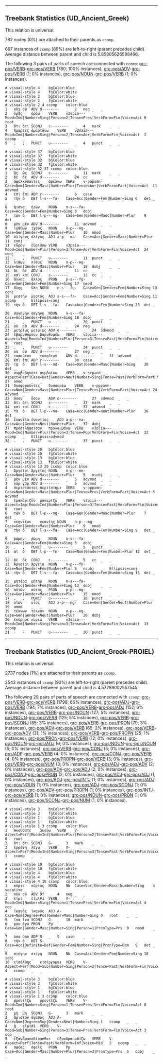 

--------------------------------------------------------------------------------

## Treebank Statistics (UD_Ancient_Greek)

This relation is universal.

782 nodes (0%) are attached to their parents as `ccomp`.

697 instances of `ccomp` (89%) are left-to-right (parent precedes child).
Average distance between parent and child is 5.85805626598466.

The following 3 pairs of parts of speech are connected with `ccomp`: [grc-pos/VERB]()-[grc-pos/VERB]() (780; 100% instances), [grc-pos/ADV]()-[grc-pos/VERB]() (1; 0% instances), [grc-pos/NOUN]()-[grc-pos/VERB]() (1; 0% instances).


~~~ conllu
# visual-style 4	bgColor:blue
# visual-style 4	fgColor:white
# visual-style 2	bgColor:blue
# visual-style 2	fgColor:white
# visual-style 2 4 ccomp	color:blue
1	οὐχ	οὐ	ADV	d--------	_	2	neg	_	_
2	ὁρᾷς	ὁράω	VERB	v2spia---	Mood=Ind|Number=Sing|Person=2|Tense=Pres|VerbForm=Fin|Voice=Act	0	root	_	_
3	ὅτι	ὅτι	SCONJ	c--------	_	4	mark	_	_
4	ἥμαρτες	ἁμαρτάνω	VERB	v2saia---	Mood=Ind|Number=Sing|Person=2|Tense=Aor|VerbForm=Fin|Voice=Act	2	ccomp	_	_
5	;	;	PUNCT	u--------	_	4	punct	_	_

~~~


~~~ conllu
# visual-style 37	bgColor:blue
# visual-style 37	fgColor:white
# visual-style 32	bgColor:blue
# visual-style 32	fgColor:white
# visual-style 32 37 ccomp	color:blue
1	Ὡς	ὡς	SCONJ	c--------	_	11	mark	_	_
2	δὲ	δέ	ADV	d--------	_	24	cc	_	_
3	ἀφελκύσαντες	ἀφέλκω	VERB	v-papamn-	Case=Nom|Gender=Masc|Number=Plur|Tense=Aor|VerbForm=Part|Voice=Act	11	advmod	_	_
4	ἐπὶ	ἐπί	ADP	r--------	_	6	case	_	_
5	τὴν	ὁ	DET	l-s---fa-	Case=Acc|Gender=Fem|Number=Sing	6	det	_	_
6	ἠιόνα	ἠιών	NOUN	n-s---fa-	Case=Acc|Gender=Fem|Number=Sing	3	dobj	_	_
7	τῶν	ὁ	DET	l-p---mg-	Case=Gen|Gender=Masc|Number=Plur	9	det	_	_
8	μὲν	μέν	ADV	d--------	_	11	advmod	_	_
9	ἰχθύων	ἰχθύς	NOUN	n-p---mg-	Case=Gen|Gender=Masc|Number=Plur	10	nmod	_	_
10	ὀλίγους	ὀλίγος	ADJ	a-p---ma-	Case=Acc|Gender=Masc|Number=Plur	11	conj	_	_
11	εὗρον	εὑρίσκω	VERB	v3paia---	Mood=Ind|Number=Plur|Person=3|Tense=Aor|VerbForm=Fin|Voice=Act	24	conj	_	_
12	,	,	PUNCT	u--------	_	11	punct	_	_
13	λίθων	λίθος	NOUN	n-p---mg-	Case=Gen|Gender=Masc|Number=Plur	18	dobj	_	_
14	δὲ	δέ	ADV	d--------	_	11	cc	_	_
15	καὶ	καί	CONJ	c--------	_	13	cc	_	_
16	ἄλλης	ἄλλος	PRON	p-s---fg-	Case=Gen|Gender=Fem|Number=Sing	17	nmod	_	_
17	ὕλης	ὕλη	NOUN	n-s---fg-	Case=Gen|Gender=Fem|Number=Sing	13	conj	_	_
18	μεστὴν	μεστός	ADJ	a-s---fa-	Case=Acc|Gender=Fem|Number=Sing	11	xcomp	_	Ellipsis=conj
19	τὴν	ὁ	DET	l-s---fa-	Case=Acc|Gender=Fem|Number=Sing	20	det	_	_
20	σαγήνην	σαγήνη	NOUN	n-s---fa-	Case=Acc|Gender=Fem|Number=Sing	18	dobj	_	_
21	,	,	PUNCT	u--------	_	20	punct	_	_
22	οὐ	οὐ	ADV	d--------	_	24	neg	_	_
23	μετρίως	μετρίως	ADV	d--------	_	24	advmod	_	_
24	ἐβαρυθύμουν	βαρυθυμέω	VERB	v3piia---	Aspect=Imp|Mood=Ind|Number=Plur|Person=3|Tense=Past|VerbForm=Fin|Voice=Act	0	root	_	_
25	,	,	PUNCT	u--------	_	24	punct	_	_
26	οὐ	οὐ	ADV	d--------	_	27	neg	_	_
27	τοσοῦτον	τοσοῦτον	ADV	d--------	_	31	advmod	_	_
28	ἐπὶ	ἐπί	ADP	r--------	_	30	case	_	_
29	τῷ	ὁ	DET	l-s---md-	Case=Dat|Gender=Masc|Number=Sing	30	det	_	_
30	συμβεβηκότι	συμβαίνω	VERB	v-srpand-	Aspect=Perf|Case=Dat|Gender=Neut|Number=Sing|Tense=Past|VerbForm=Part|Voice=Act	27	nmod	_	_
31	δυσφοροῦντες	δυσφορέω	VERB	v-pppamn-	Case=Nom|Gender=Masc|Number=Plur|Tense=Pres|VerbForm=Part|Voice=Act	24	advmod	_	_
32	ὅσον	ὅσον	ADV	d--------	_	27	advmod	_	_
33	ὅτι	ὅτι	SCONJ	c--------	_	37	mark	_	_
34	καὶ	καί	CONJ	c--------	_	37	advmod	_	_
35	τὰ	ὁ	DET	l-p---na-	Case=Acc|Gender=Neut|Number=Plur	36	det	_	_
36	ἐναντία	ἐναντίος	ADJ	a-p---na-	Case=Acc|Gender=Neut|Number=Plur	37	dobj	_	_
37	προειλήφεισαν	προλαμβάνω	VERB	v3plia---	Mood=Ind|Number=Plur|Person=3|Tense=Pqp|VerbForm=Fin|Voice=Act	32	ccomp	_	Ellipsis=advmod
38	.	.	PUNCT	u--------	_	37	punct	_	_

~~~


~~~ conllu
# visual-style 20	bgColor:blue
# visual-style 20	fgColor:white
# visual-style 13	bgColor:blue
# visual-style 13	fgColor:white
# visual-style 13 20 ccomp	color:blue
1	Ἀργεῖοι	Ἀργεῖος	NOUN	n-p---mn-	Case=Nom|Gender=Masc|Number=Plur	5	nsubj	_	_
2	μὲν	μέν	ADV	d--------	_	5	advmod	_	_
3	γὰρ	γάρ	ADV	d--------	_	5	advmod	_	_
4	περιστάντες	περιίστημι	VERB	v-pppamn-	Case=Nom|Gender=Masc|Number=Plur|Tense=Pres|VerbForm=Part|Voice=Act	5	advmod	_	_
5	ἐμακάριζον	μακαρίζω	VERB	v3piia---	Aspect=Imp|Mood=Ind|Number=Plur|Person=3|Tense=Past|VerbForm=Fin|Voice=Act	0	root	_	_
6	τῶν	ὁ	DET	l-p---mg-	Case=Gen|Gender=Masc|Number=Plur	7	det	_	_
7	νεηνιέων	νεανίης	NOUN	n-p---mg-	Case=Gen|Gender=Masc|Number=Plur	9	nmod	_	_
8	τὴν	ὁ	DET	l-s---fa-	Case=Acc|Gender=Fem|Number=Sing	9	det	_	_
9	ῥώμην	ῥώμη	NOUN	n-s---fa-	Case=Acc|Gender=Fem|Number=Sing	5	dobj	_	_
10	,	,	PUNCT	u--------	_	5	punct	_	_
11	αἱ	ὁ	DET	l-p---fn-	Case=Nom|Gender=Fem|Number=Plur	13	det	_	_
12	δὲ	δέ	CONJ	c--------	_	5	cc	_	_
13	Ἀργεῖαι	Ἀργεῖα	NOUN	n-p---fn-	Case=Nom|Gender=Fem|Number=Plur	5	nsubj	_	Ellipsis=conj
14	τὴν	ὁ	DET	l-s---fa-	Case=Acc|Gender=Fem|Number=Sing	15	det	_	_
15	μητέρα	μήτηρ	NOUN	n-s---fa-	Case=Acc|Gender=Fem|Number=Sing	13	dobj	_	_
16	αὐτῶν	αὐτός	PRON	p-p---mg-	Case=Gen|Gender=Masc|Number=Plur	15	nmod	_	_
17	,	,	PUNCT	u--------	_	20	punct	_	_
18	οἵων	οἷος	ADJ	a-p---ng-	Case=Gen|Gender=Neut|Number=Plur	19	amod	_	_
19	τέκνων	τέκνον	NOUN	n-p---ng-	Case=Gen|Gender=Neut|Number=Plur	20	dobj	_	_
20	ἐκύρησε	κυρέω	VERB	v3saia---	Mood=Ind|Number=Sing|Person=3|Tense=Aor|VerbForm=Fin|Voice=Act	13	ccomp	_	_
21	·	·	PUNCT	u--------	_	20	punct	_	_

~~~




--------------------------------------------------------------------------------

## Treebank Statistics (UD_Ancient_Greek-PROIEL)

This relation is universal.

2737 nodes (1%) are attached to their parents as `ccomp`.

2543 instances of `ccomp` (93%) are left-to-right (parent precedes child).
Average distance between parent and child is 4.57289002557545.

The following 29 pairs of parts of speech are connected with `ccomp`: [grc-pos/VERB]()-[grc-pos/VERB]() (1798; 66% instances), [grc-pos/ADJ]()-[grc-pos/VERB]() (194; 7% instances), [grc-pos/VERB]()-[grc-pos/ADJ]() (152; 6% instances), [grc-pos/VERB]()-[grc-pos/NOUN]() (127; 5% instances), [grc-pos/NOUN]()-[grc-pos/VERB]() (125; 5% instances), [grc-pos/VERB]()-[grc-pos/SCONJ]() (85; 3% instances), [grc-pos/VERB]()-[grc-pos/PRON]() (79; 3% instances), [grc-pos/ADV]()-[grc-pos/VERB]() (65; 2% instances), [grc-pos/VERB]()-[grc-pos/ADV]() (31; 1% instances), [grc-pos/VERB]()-[grc-pos/PROPN]() (25; 1% instances), [grc-pos/PRON]()-[grc-pos/VERB]() (12; 0% instances), [grc-pos/NOUN]()-[grc-pos/ADJ]() (6; 0% instances), [grc-pos/NOUN]()-[grc-pos/NOUN]() (5; 0% instances), [grc-pos/VERB]()-[grc-pos/CONJ]() (5; 0% instances), [grc-pos/ADP]()-[grc-pos/VERB]() (4; 0% instances), [grc-pos/CONJ]()-[grc-pos/VERB]() (4; 0% instances), [grc-pos/PROPN]()-[grc-pos/VERB]() (3; 0% instances), [grc-pos/VERB]()-[grc-pos/NUM]() (3; 0% instances), [grc-pos/ADJ]()-[grc-pos/ADV]() (2; 0% instances), [grc-pos/ADV]()-[grc-pos/ADJ]() (2; 0% instances), [grc-pos/CONJ]()-[grc-pos/PRON]() (2; 0% instances), [grc-pos/ADJ]()-[grc-pos/ADJ]() (1; 0% instances), [grc-pos/ADJ]()-[grc-pos/INTJ]() (1; 0% instances), [grc-pos/ADJ]()-[grc-pos/NOUN]() (1; 0% instances), [grc-pos/ADJ]()-[grc-pos/SCONJ]() (1; 0% instances), [grc-pos/ADV]()-[grc-pos/PROPN]() (1; 0% instances), [grc-pos/INTJ]()-[grc-pos/VERB]() (1; 0% instances), [grc-pos/NOUN]()-[grc-pos/PRON]() (1; 0% instances), [grc-pos/SCONJ]()-[grc-pos/NUM]() (1; 0% instances).


~~~ conllu
# visual-style 3	bgColor:blue
# visual-style 3	fgColor:white
# visual-style 1	bgColor:blue
# visual-style 1	fgColor:white
# visual-style 1 3 ccomp	color:blue
1	Ἠκούσατε	ἀκούω	VERB	V-	Aspect=Perf|Mood=Ind|Number=Plur|Person=2|Tense=Past|VerbForm=Fin|Voice=Act	0	root	_	_
2	ὅτι	ὅτι	SCONJ	G-	_	3	mark	_	_
3	ἐρρέθη	λέγω	VERB	V-	Aspect=Perf|Mood=Ind|Number=Sing|Person=3|Tense=Past|VerbForm=Fin|Voice=Pass	1	ccomp	_	_

~~~


~~~ conllu
# visual-style 10	bgColor:blue
# visual-style 10	fgColor:white
# visual-style 4	bgColor:blue
# visual-style 4	fgColor:white
# visual-style 4 10 ccomp	color:blue
1	κύριε	κύριος	NOUN	Nb	Case=Voc|Gender=Masc|Number=Sing	4	vocative	_	_
2	οὐκ	οὐ	ADV	Df	_	4	neg	_	_
3	εἰμὶ	εἰμί#1	VERB	V-	Mood=Ind|Number=Sing|Person=1|Tense=Pres|VerbForm=Fin|Voice=Act	4	cop	_	_
4	ἱκανὸς	ἱκανός	ADJ	A-	Case=Nom|Degree=Pos|Gender=Masc|Number=Sing	0	root	_	_
5	ἵνα	ἵνα	SCONJ	G-	_	10	mark	_	_
6	μου	ἐγώ	PRON	Pp	Case=Gen|Gender=Masc|Number=Sing|Person=1|PronType=Prs	9	nmod	_	_
7	ὑπὸ	ὑπό	ADP	R-	_	9	case	_	_
8	τὴν	ὁ	DET	S-	Case=Acc|Definite=Def|Gender=Fem|Number=Sing|PronType=Dem	9	det	_	_
9	στέγην	στέγη	NOUN	Nb	Case=Acc|Gender=Fem|Number=Sing	10	iobj	_	_
10	εἰσέλθῃς	εἰσέρχομαι	VERB	V-	Aspect=Perf|Mood=Sub|Number=Sing|Person=2|Tense=Past|VerbForm=Fin|Voice=Act	4	ccomp	_	_

~~~


~~~ conllu
# visual-style 3	bgColor:blue
# visual-style 3	fgColor:white
# visual-style 1	bgColor:blue
# visual-style 1	fgColor:white
# visual-style 1 3 ccomp	color:blue
1	φροντίζω	φροντίζω	VERB	V-	Mood=Ind|Number=Sing|Person=1|Tense=Pres|VerbForm=Fin|Voice=Act	0	root	_	_
2	μὴ	μή	SCONJ	G-	_	3	mark	_	_
3	ἄριστον	ἀγαθός	ADJ	A-	Case=Nom|Degree=Sup|Gender=Neut|Number=Sing	1	ccomp	_	_
4	ᾖ	εἰμί#1	VERB	V-	Mood=Sub|Number=Sing|Person=3|Tense=Pres|VerbForm=Fin|Voice=Act	3	cop	_	_
5	ἐξανδραποδίσασθαι	ἐξανδραποδίζω	VERB	V-	Aspect=Perf|Tense=Past|VerbForm=Inf|Voice=Mid	3	ccomp	_	_
6	σφέας	σφεῖς	PRON	Pp	Case=Acc|Gender=Masc|Number=Plur|Person=3|PronType=Prs	5	dobj	_	_

~~~


